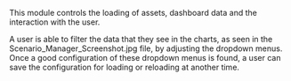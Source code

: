 This module controls the loading of assets, dashboard data and the interaction with the user.

A user is able to filter the data that they see in the charts, as seen in the Scenario_Manager_Screenshot.jpg file, by adjusting the dropdown menus. Once a good configuration of these dropdown menus is found, a user can save the configuration for loading or reloading at another time.
